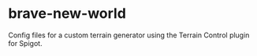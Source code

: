 # brave-new-world
Config files for a custom terrain generator using the Terrain Control plugin for Spigot.
